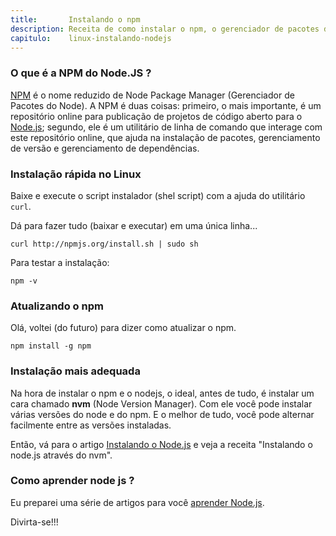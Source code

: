 ```yaml
---
title:       Instalando o npm
description: Receita de como instalar o npm, o gerenciador de pacotes do Node.js.
capitulo:    linux-instalando-nodejs
---
```


### O que é a NPM do Node.JS ?

[NPM](http://nodebr.com/o-que-e-a-npm-do-nodejs/) é o nome reduzido de Node Package Manager (Gerenciador
de Pacotes do Node). A NPM é duas coisas: primeiro, o mais importante, é um repositório online para publicação de projetos
de código aberto para o [Node.js](/javascript/node.js/); segundo, ele é um utilitário de linha de comando que interage
com este repositório online, que ajuda na instalação de pacotes, gerenciamento de versão e gerenciamento de dependências.


### Instalação rápida no Linux

Baixe e execute o script instalador (shel script) com a ajuda do utilitário `curl`.

Dá para fazer tudo (baixar e executar) em uma única linha...

    curl http://npmjs.org/install.sh | sudo sh


Para testar a instalação:

    npm -v


### Atualizando o npm

Olá, voltei (do futuro) para dizer como atualizar o npm.

    npm install -g npm


### Instalação mais adequada

Na hora de instalar o npm e o nodejs, o ideal, antes de tudo, é instalar um cara chamado __nvm__ (Node Version Manager).
Com ele você pode instalar várias versões do node e do npm. E o melhor de tudo, você pode alternar facilmente entre as
versões instaladas.

Então, vá para o artigo [Instalando o Node.js](/linux/instalando-nodejs/) e veja  a receita "Instalando o node.js através do nvm".


### Como aprender node js ?

Eu preparei uma série de artigos para você [aprender Node.js](/javascript/node.js/).

Divirta-se!!!
